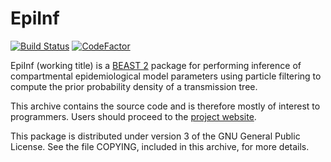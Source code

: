 EpiInf
======

[![Build Status](https://travis-ci.org/tgvaughan/EpiInf.svg?branch=master)](https://travis-ci.org/tgvaughan/EpiInf)
[![CodeFactor](https://www.codefactor.io/repository/github/tgvaughan/epiinf/badge)](https://www.codefactor.io/repository/github/tgvaughan/epiinf)

EpiInf (working title) is a [BEAST 2](http://www.beast2.org/) package for
performing inference of compartmental epidemiological model parameters using
particle filtering to compute the prior probability density of a transmission
tree.

This archive contains the source code and is therefore mostly of interest to
programmers. Users should proceed to the [project website](http://tgvaughan.github.io/EpiInf).

This package is distributed under version 3 of the GNU General Public License.
See the file COPYING, included in this archive, for more details.
